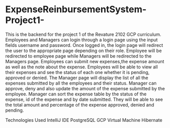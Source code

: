 # ExpenseReinbursementSystem-Project1-
This is the backend for the project 1 of the Revature 2102 GCP curriculum.
Employees and Managers can login through a login page using the input fields username and password. Once logged in, the login page will redirect the user to the appropriate page depending on their role. Employee will be redirected to employee page while Managers will be redirected to the Managers page.
Employees can submit new expenses,the expense amount as well as the note about the expense. Employees will be able to view all their expenses and see the status of each one whether it is pending, approved or denied.
The Manager page will display the list of all the expenses submitted by all the employees and their status. Manager can approve, deny and also update the amount of the expense submitted by the employee. Manager can sort the expense table by the status of the expense, id of the expense and by date submitted. They will be able to see the total amount and percentage of the expense approved, denied and pending.

Technologies Used
IntelliJ IDE
PostgreSQL
GCP Virtual Machine
Hibernate


